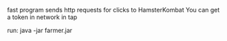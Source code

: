 fast program sends http requests for clicks to HamsterKombat
You can get a token in network in tap

run:
java -jar farmer.jar
